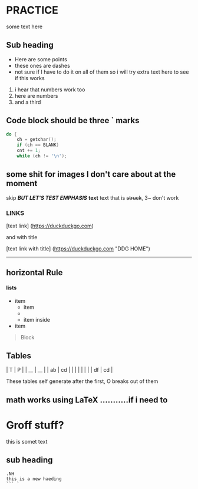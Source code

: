 # PRACTICE

some text here

## Sub heading

- Here are some points
- these ones are dashes
- not sure if I have to do it on all of them
   so i will try extra
   text here
   to see if this works
   
   
1. i hear that numbers work too
2. here are numbers
3. and a third

## Code block should be three ` marks
```c
do {
	ch = getchar();
	if (ch == BLANK)
	cnt += 1;
	while (ch != '\n');
```

## some shit for images I don't care about at the moment
skip
***BUT LET'S TEST EMPHASIS***
__text__
text that is ~~struck~~, 3~ don't work

### LINKS
[text link] (https://duckduckgo.com)

and with title

[text link with title] (https://duckduckgo.com "DDG HOME")

---
horizontal Rule
---

#### lists
* item
  * item
  * 
  * item inside
* item

> Block

## Tables

| T  | P  |
| __ | __ |
| ab | cd |
|    |    |
|    |    |
| df | cd |

These tables self generate after the first, O breaks out of them

## math works using LaTeX ...........if i need to

# Groff stuff?

this is somet text

## sub heading

```{=ms}
.NH
this is a new haeding
``` `

